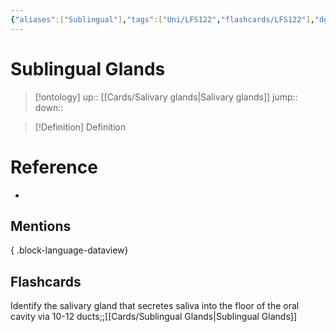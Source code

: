 ```yaml
---
{"aliases":["Sublingual"],"tags":["Uni/LFS122","flashcards/LFS122"],"dg-publish":true,"permalink":"/cards/sublingual-glands/","dgPassFrontmatter":true}
---
```


# Sublingual Glands

> [!ontology]
> up:: [[Cards/Salivary glands\|Salivary glands]]
> jump:: 
> down:: 

> [!Definition] Definition

# Reference

- 

## Mentions


{ .block-language-dataview}

## Flashcards

Identify the salivary gland that secretes saliva into the floor of the oral cavity via 10-12 ducts;;[[Cards/Sublingual Glands\|Sublingual Glands]]
<!--SR:!2023-10-25,1,130-->